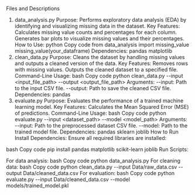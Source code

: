 Files and Descriptions
1. data_analysis.py
Purpose: Performs exploratory data analysis (EDA) by identifying and visualizing missing data in the dataset.
Key Features:
Calculates missing value counts and percentages for each column.
Generates bar plots to visualize missing values and their percentages.
How to Use:
python
Copy code
from data_analysis import missing_value
missing_value(your_dataframe)
Dependencies:
pandas
matplotlib
2. clean_data.py
Purpose: Cleans the dataset by handling missing values and outputs a cleaned version of the data.
Key Features:
Removes rows with missing values.
Outputs the cleaned dataset to a specified file.
Command-Line Usage:
bash
Copy code
python clean_data.py --input <input_file_path> --output <output_file_path>
Arguments:
--input: Path to the input CSV file.
--output: Path to save the cleaned CSV file.
Dependencies:
pandas
3. evaluate.py
Purpose: Evaluates the performance of a trained machine learning model.
Key Features:
Calculates the Mean Squared Error (MSE) of predictions.
Command-Line Usage:
bash
Copy code
python evaluate.py --input <dataset_path> --model <model_path>
Arguments:
--input: Path to the preprocessed dataset CSV file.
--model: Path to the trained model file.
Dependencies:
pandas
sklearn
joblib
How to Run
Install Dependencies: Ensure all required libraries are installed:

bash
Copy code
pip install pandas matplotlib scikit-learn joblib
Run Scripts:

For data analysis:
bash
Copy code
python data_analysis.py
For cleaning data:
bash
Copy code
python clean_data.py --input Data/raw_data.csv --output Data/cleaned_data.csv
For evaluation:
bash
Copy code
python evaluate.py --input Data/cleaned_data.csv --model models/trained_model.pkl
